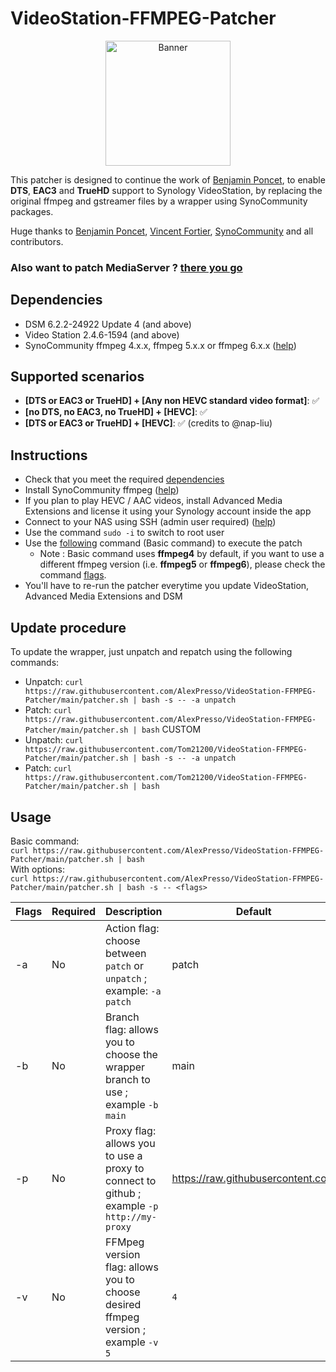 # VideoStation-FFMPEG-Patcher

<p align="center">
  <img src="https://github.com/AlexPresso/VideoStation-FFMPEG-Patcher/blob/main/banner.png?raw=true" height=200px alt="Banner">
</p>

This patcher is designed to continue the work of [Benjamin Poncet](https://github.com/BenjaminPoncet), to enable **DTS**, **EAC3** and **TrueHD** support to Synology VideoStation, by replacing the original ffmpeg and gstreamer files by a wrapper using SynoCommunity packages.

Huge thanks to [Benjamin Poncet](https://github.com/BenjaminPoncet), [Vincent Fortier](https://github.com/th0ma7), [SynoCommunity](https://github.com/SynoCommunity) and all contributors.

### Also want to patch MediaServer ? [there you go](https://github.com/AlexPresso/mediaserver-ffmpeg-patcher)

## Dependencies
- DSM 6.2.2-24922 Update 4 (and above)
- Video Station 2.4.6-1594 (and above)
- SynoCommunity ffmpeg 4.x.x, ffmpeg 5.x.x or ffmpeg 6.x.x ([help](https://synocommunity.com/#easy-install))

## Supported scenarios
- **[DTS or EAC3 or TrueHD] + [Any non HEVC standard video format]**: ✅
- **[no DTS, no EAC3, no TrueHD] + [HEVC]**: ✅
- **[DTS or EAC3 or TrueHD] + [HEVC]**: ✅ (credits to @nap-liu)

## Instructions
- Check that you meet the required [dependencies](https://github.com/AlexPresso/VideoStation-FFMPEG-Patcher#dependencies)
- Install SynoCommunity ffmpeg ([help](https://synocommunity.com/#easy-install))
- If you plan to play HEVC / AAC videos, install Advanced Media Extensions and license it using your Synology account inside the app
- Connect to your NAS using SSH (admin user required) ([help](https://www.synology.com/en-global/knowledgebase/DSM/tutorial/General_Setup/How_to_login_to_DSM_with_root_permission_via_SSH_Telnet))
- Use the command `sudo -i` to switch to root user
- Use the [following](https://github.com/AlexPresso/VideoStation-FFMPEG-Patcher#usage) command (Basic command) to execute the patch
  - Note : Basic command uses **ffmpeg4** by default, if you want to use a different ffmpeg version (i.e. **ffmpeg5** or **ffmpeg6**), please check the command [flags](https://github.com/AlexPresso/VideoStation-FFMPEG-Patcher#usage).
- You'll have to re-run the patcher everytime you update VideoStation, Advanced Media Extensions and DSM

## Update procedure
To update the wrapper, just unpatch and repatch using the following commands:
- Unpatch: `curl https://raw.githubusercontent.com/AlexPresso/VideoStation-FFMPEG-Patcher/main/patcher.sh | bash -s -- -a unpatch`
- Patch: `curl https://raw.githubusercontent.com/AlexPresso/VideoStation-FFMPEG-Patcher/main/patcher.sh | bash`
CUSTOM
- Unpatch: `curl https://raw.githubusercontent.com/Tom21200/VideoStation-FFMPEG-Patcher/main/patcher.sh | bash -s -- -a unpatch`
- Patch: `curl https://raw.githubusercontent.com/Tom21200/VideoStation-FFMPEG-Patcher/main/patcher.sh | bash`

## Usage
Basic command:  
`curl https://raw.githubusercontent.com/AlexPresso/VideoStation-FFMPEG-Patcher/main/patcher.sh | bash`   
With options:  
`curl https://raw.githubusercontent.com/AlexPresso/VideoStation-FFMPEG-Patcher/main/patcher.sh | bash -s -- <flags>`

| Flags | Required | Description                                                                               | Default                           |
|-------|----------|-------------------------------------------------------------------------------------------|-----------------------------------|
| -a    | No       | Action flag: choose between `patch` or `unpatch` ; example: `-a patch`                    | patch                             |
| -b    | No       | Branch flag: allows you to choose the wrapper branch to use ; example `-b main`           | main                              |                                                  
| -p    | No       | Proxy flag: allows you to use a proxy to connect to github ; example `-p http://my-proxy` | https://raw.githubusercontent.com |
| -v    | No       | FFMpeg version flag: allows you to choose desired ffmpeg version ; example `-v 5`         | `4`                               |
